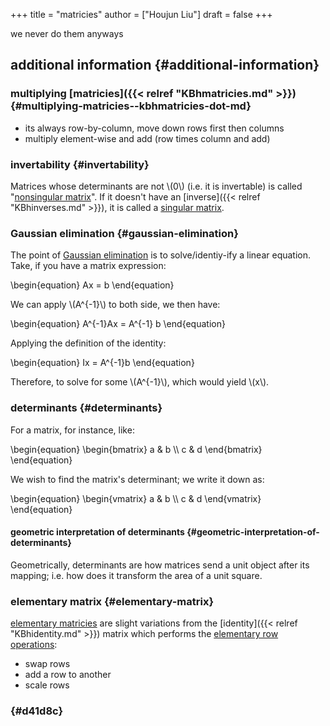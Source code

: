 +++
title = "matricies"
author = ["Houjun Liu"]
draft = false
+++

we never do them anyways


## additional information {#additional-information}


### multiplying [matricies]({{< relref "KBhmatricies.md" >}}) {#multiplying-matricies--kbhmatricies-dot-md}

-   its always row-by-column, move down rows first then columns
-   multiply element-wise and add (row times column and add)


### invertability {#invertability}

Matrices whose determinants are not \\(0\\) (i.e. it is invertable) is called "[nonsingular matrix](#invertability)". If it doesn't have an [inverse]({{< relref "KBhinverses.md" >}}), it is called a [singular matrix](#invertability).


### Gaussian elimination {#gaussian-elimination}

The point of [Gaussian elimination](#gaussian-elimination) is to solve/identiy-ify a linear equation. Take, if you have a matrix expression:

\begin{equation}
    Ax = b
\end{equation}

We can apply \\(A^{-1}\\) to both side, we then have:

\begin{equation}
    A^{-1}Ax = A^{-1} b
\end{equation}

Applying the definition of the identity:

\begin{equation}
    Ix = A^{-1}b
\end{equation}

Therefore, to solve for some \\(A^{-1}\\), which would yield \\(x\\).


### determinants {#determinants}

For a matrix, for instance, like:

\begin{equation}
\begin{bmatrix}
a & b \\\\
c & d
\end{bmatrix}
\end{equation}

We wish to find the matrix's determinant; we write it down as:

\begin{equation}
\begin{vmatrix}
a & b \\\\
c & d
\end{vmatrix}
\end{equation}


#### geometric interpretation of determinants {#geometric-interpretation-of-determinants}

Geometrically, determinants are how matrices send a unit object after its mapping; i.e. how does it transform the area of a unit square.


### elementary matrix {#elementary-matrix}

[elementary matricies](#elementary-matrix) are slight variations from the [identity]({{< relref "KBhidentity.md" >}}) matrix which performs the [elementary row operations](#elementary-matrix):

-   swap rows
-   add a row to another
-   scale rows


###  {#d41d8c}